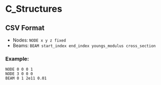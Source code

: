 # C_Structures

## CSV Format  
- Nodes: `NODE x y z fixed`  
- Beams: `BEAM start_index end_index youngs_modulus cross_section`  

### Example:  
```
NODE 0 0 0 1
NODE 3 0 0 0
BEAM 0 1 2e11 0.01
